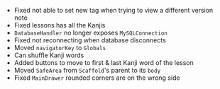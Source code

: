 - Fixed not able to set new tag when trying to view a different version note
- Fixed lessons has all the Kanjis
- `DatabaseHandler` no longer exposes `MySQLConnection`
- Fixed not reconnecting when database disconnects
- Moved `navigatorKey` to `Globals`
- Can shuffle Kanji words
- Added buttons to move to first & last Kanji word of the lesson
- Moved `SafeArea` from `Scaffold`'s parent to its `body`
- Fixed `MainDrawer` rounded corners are on the wrong side
